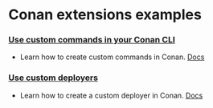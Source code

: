 # Conan extensions examples

### [Use custom commands in your Conan CLI](examples/extensions/commands/)

- Learn how to create custom commands in Conan. [Docs](https://docs.conan.io/2/reference/commands/custom_commands.html)

### [Use custom deployers](examples/extensions/deployers/)

- Learn how to create a custom deployer in Conan. [Docs](https://docs.conan.io/2/reference/extensions/deployers.html)
